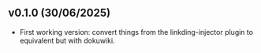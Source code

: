 ## v0.1.0 (30/06/2025)

- First working version: convert things from the linkding-injector plugin to equivalent but with dokuwiki.
